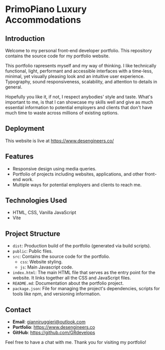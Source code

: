 # PrimoPiano Luxury Accommodations

## Introduction
Welcome to my personal front-end developer portfolio. This repository contains the source code for my portfolio website.

This portfolio rapresents myself and my way of thinking. I like technically functional, light, performant and accessible interfaces with a time-less, minimal, yet visually pleasing look and an intuitive user experience. Typography, sound responsiveness, scalability, and attention to details in general. 

Hopefully you like it, if not, I respect anybodies' style and taste. What's important to me, is that I can showcase my skills well and give as much essential information to potential employers and clients that don't have much time to waste across millions of existing options.

## Deployment
This website is live at https://www.desengineers.co/

## Features
- Responsive design using media queries.
- Portfolio of projects including websites, applications, and other front-end work.
- Multiple ways for potential employers and clients to reach me.

## Technologies Used
- HTML, CSS, Vanilla JavaScript
- Vite

## Project Structure
- `dist`: Production build of the portfolio (generated via build scripts).
- `public`: Public files.
- `src`: Contains the source code for the portfolio.
  - `css`: Website styling.
  - `js`: Main Javascript code.
- `index.html`: The main HTML file that serves as the entry point for the website. It links together all the CSS and JavaScript files.
- `README.md`: Documentation about the portfolio project.
- `package.json`: File for managing the project's dependencies, scripts for tools like npm, and versioning information.

## Contact
- **Email**: gianniruggieri@outlook.com
- **Portfolio**: https://www.desengineers.co
- **GitHub**: https://github.com/GRdevelops

Feel free to have a chat with me. Thank you for visiting my portfolio!
